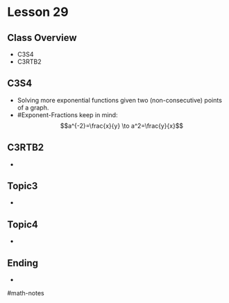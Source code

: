 # Lesson 29
## Class Overview
- C3S4
- C3RTB2

## C3S4
- Solving more exponential functions given two (non-consecutive) points of a graph.
- #Exponent-Fractions keep in mind: $$a^{-2}=\frac{x}{y} \to a^2=\frac{y}{x}$$

## C3RTB2
- 

## Topic3
- 

## Topic4
- 

## Ending
- 

#math-notes

